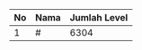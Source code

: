 | No | Nama            | Jumlah Level |
|----|-----------------|--------------|
| 1  | #    |    6304        |
